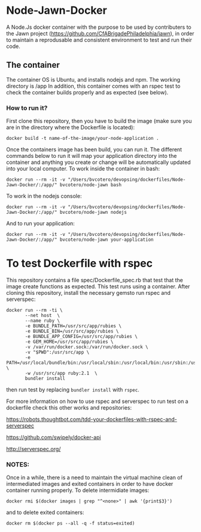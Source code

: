 # Node-Jawn-Docker

A Node.Js docker container with the purpose to be used by contributers to the Jawn project (https://github.com/CfABrigadePhiladelphia/jawn), in order to maintain a reprodusable and consistent environment to test and run their code.

## The container

The container OS is Ubuntu, and installs nodejs and npm. The working directory is /app
In addition, this container comes with an rspec test to check the container builds properly and as expected (see below).

### How to run it?

First clone this repository, then you have to build the image (make sure you are in the directory where the Dockerfile is located):

```docker build -t name-of-the-image/your-node-application .```

Once the containers image has been build, you can run it. The different commands below to run it will map your application directory into the container and anything you create or change will be automatically updated into your local computer.
To work inside the container in bash:

```docker run --rm -it -v "/Users/bvcotero/devopsing/dockerfiles/Node-Jawn-Docker/:/app/" bvcotero/node-jawn bash```

To work in the nodejs console:

```docker run --rm -it -v "/Users/bvcotero/devopsing/dockerfiles/Node-Jawn-Docker/:/app/" bvcotero/node-jawn nodejs```

And to run your application:

```docker run --rm -it -v "/Users/bvcotero/devopsing/dockerfiles/Node-Jawn-Docker/:/app/" bvcotero/node-jawn your-application```


# To test Dockerfile with rspec

This repository contains a file spec/Dockerfile_spec.rb that test that the image create functions as expected.
This test runs using a container.
After cloning this repository, install the necessary gemsto run rspec and serverspec:
```
docker run --rm -ti \
       --net host  \
       --name ruby \
       -e BUNDLE_PATH=/usr/src/app/rubies \
       -e BUNDLE_BIN=/usr/src/app/rubies \
       -e BUNDLE_APP_CONFIG=/usr/src/app/rubies \
       -e GEM_HOME=/usr/src/app/rubies \
       -v /var/run/docker.sock:/var/run/docker.sock \
       -v "$PWD":/usr/src/app \
       -e PATH=/usr/local/bundle/bin:/usr/local/sbin:/usr/local/bin:/usr/sbin:/usr/bin:/sbin:/bin:/usr/src/app:/usr/src/app/rubies \
       -w /usr/src/app ruby:2.1  \
       bundler install
```
then run test by replacing ```bundler install``` with ```rspec```.

For more information on how to use rspec and serverspec to run test on a dockerfile check this other works and repositories:

https://robots.thoughtbot.com/tdd-your-dockerfiles-with-rspec-and-serverspec

https://github.com/swipely/docker-api

http://serverspec.org/

### NOTES:
Once in a while, there is a need to maintain the virtual machine clean of intermediated images and exited containers
in order to have docker container running properly.
To delete intermidiate images:

```docker rmi $(docker images | grep "^<none>" | awk '{print$3}')```

and to delete exited containers:

```docker rm $(docker ps --all -q -f status=exited)```
